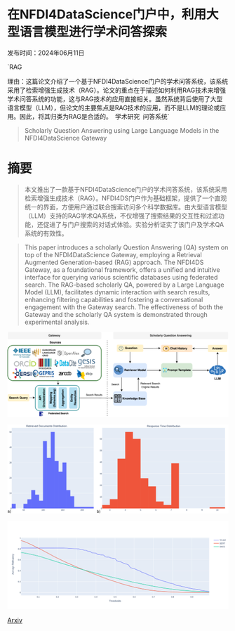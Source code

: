 # 在NFDI4DataScience门户中，利用大型语言模型进行学术问答探索

发布时间：2024年06月11日

`RAG

理由：这篇论文介绍了一个基于NFDI4DataScience门户的学术问答系统，该系统采用了检索增强生成技术（RAG）。论文的重点在于描述如何利用RAG技术来增强学术问答系统的功能，这与RAG技术的应用直接相关。虽然系统背后使用了大型语言模型（LLM），但论文的主要焦点是RAG技术的应用，而不是LLM的理论或应用。因此，将其归类为RAG是合适的。` `学术研究` `问答系统`

> Scholarly Question Answering using Large Language Models in the NFDI4DataScience Gateway

# 摘要

> 本文推出了一款基于NFDI4DataScience门户的学术问答系统，该系统采用检索增强生成技术（RAG）。NFDI4DS门户作为基础框架，提供了一个直观统一的界面，方便用户通过联合搜索访问多个科学数据库。由大型语言模型（LLM）支持的RAG学术QA系统，不仅增强了搜索结果的交互性和过滤功能，还促进了与门户搜索的对话式体验。实验分析证实了该门户及学术QA系统的有效性。

> This paper introduces a scholarly Question Answering (QA) system on top of the NFDI4DataScience Gateway, employing a Retrieval Augmented Generation-based (RAG) approach. The NFDI4DS Gateway, as a foundational framework, offers a unified and intuitive interface for querying various scientific databases using federated search. The RAG-based scholarly QA, powered by a Large Language Model (LLM), facilitates dynamic interaction with search results, enhancing filtering capabilities and fostering a conversational engagement with the Gateway search. The effectiveness of both the Gateway and the scholarly QA system is demonstrated through experimental analysis.

![在NFDI4DataScience门户中，利用大型语言模型进行学术问答探索](../../../paper_images/2406.07257/diagram_3.png)

![在NFDI4DataScience门户中，利用大型语言模型进行学术问答探索](../../../paper_images/2406.07257/x1.png)

![在NFDI4DataScience门户中，利用大型语言模型进行学术问答探索](../../../paper_images/2406.07257/x2.png)

[Arxiv](https://arxiv.org/abs/2406.07257)